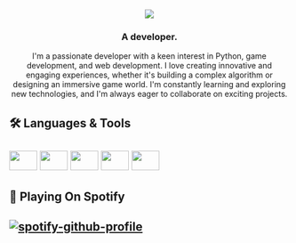 <h1 align="center">
    <img src="https://readme-typing-svg.herokuapp.com/?lines=Hi+there!+👋🏽;I'm+Mayson!+;Nice+to+meet+you!+🙂&center=true&size=30&color=29d2a">
</h1>
<h3 align="center">A developer.</h3>

<p align="center">I'm a passionate developer with a keen interest in Python, game development, and web development. I love creating innovative and engaging experiences, whether it's building a complex algorithm or designing an immersive game world. I'm constantly learning and exploring new technologies, and I'm always eager to collaborate on exciting projects.</p>

 <h2>🛠 Languages & Tools<h2>
 <p align="left">
 <img height="35" width="50" src="https://cdn.jsdelivr.net/gh/devicons/devicon/icons/html5/html5-plain-wordmark.svg" />
 <img height="35" width="50" src="https://cdn.jsdelivr.net/gh/devicons/devicon/icons/css3/css3-plain-wordmark.svg" />
 <img height="35" width="50" src="https://cdn.jsdelivr.net/gh/devicons/devicon/icons/python/python-original.svg" />
 <img height="35" width="50" src="https://cdn.jsdelivr.net/gh/devicons/devicon/icons/git/git-original.svg" />
 <img height="35" width="50" src="https://cdn.jsdelivr.net/gh/devicons/devicon/icons/javascript/javascript-plain.svg" />

</br>
   
<h2>🎵 Playing On Spotify<h2>  

[![spotify-github-profile](https://spotify-github-profile.kittinanx.com/api/view?uid=31teenuvfzknbkrckb7bwybpdkzy&cover_image=true&theme=compact&show_offline=false&background_color=121212&interchange=true)](https://github.com/kittinan/spotify-github-profile)
